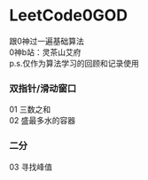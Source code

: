 # LeetCode0GOD
跟0神过一遍基础算法  
0神b站：灵茶山艾府  
p.s.仅作为算法学习的回顾和记录使用
### 双指针/滑动窗口
01 三数之和  
02 盛最多水的容器  
### 二分
03 寻找峰值  
